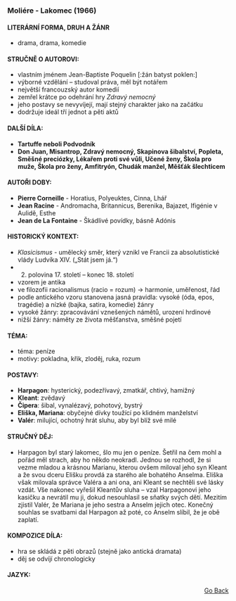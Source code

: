 ### Moliére - Lakomec (1966)

#### LITERÁRNÍ FORMA, DRUH A ŽÁNR
- drama, drama, komedie

#### STRUČNĚ O AUTOROVI:
- vlastním jménem Jean-Baptiste Poquelin [:žán batyst poklen:]
- výborné vzdělání – studoval práva, měl být notářem
- největší francouzský autor komedií
- zemřel krátce po odehrání hry *Zdravý nemocný*
- jeho postavy se nevyvíjejí, mají stejný charakter jako na začátku
- dodržuje ideál tří jednot a pěti aktů

#### DALŠÍ DÍLA:
- **Tartuffe neboli Podvodník**
- **Don Juan, Misantrop, Zdravý nemocný, Skapinova šibalství, Popleta, Směšné preciózky, Lékařem proti své vůli, Učené ženy, Škola pro muže, Škola pro ženy, Amfitryón, Chudák manžel, Měšťák šlechticem**

#### AUTOŘI DOBY:
- **Pierre Corneille** - Horatius, Polyeuktes, Cinna, Lhář
- **Jean Racine** - Andromacha, Britannicus, Berenika, Bajazet, Ifigénie v Aulidě, Esthe
- **Jean de La Fontaine** - Škádlivé povídky, básně Adónis

#### HISTORICKÝ KONTEXT:
- *Klasicismus* - umělecký směr, který vznikl ve Francii za absolutistické vlády Ludvíka XIV. („Stát jsem já.“)
- 2. polovina 17. století – konec 18. století
- vzorem je antika
- ve filozofii racionalismus (racio = rozum) → harmonie, uměřenost, řád
- podle antického vzoru stanovena jasná pravidla: vysoké (óda, epos, tragédie) a nízké (bajka, satira,
komedie) žánry
- vysoké žánry: zpracovávání vznešených námětů, urození hrdinové
- nižší žánry: náměty ze života měšťanstva, směšné pojetí


#### TÉMA:
- téma: peníze
- motivy: pokladna, křik, zloděj, ruka, rozum

#### POSTAVY:
- **Harpagon**: hysterický, podezřívavý, zmatkář, chtivý, hamižný
- **Kleant**: zvědavý
- **Čipera**: šibal, vynalézavý, pohotový, bystrý
- **Eliška, Mariana**: obyčejné dívky toužící po klidném manželství
- **Valér**: milující, ochotný hrát sluhu, aby byl blíž své milé


#### STRUČNÝ DĚJ:
- Harpagon byl starý lakomec, šlo mu jen o peníze. Šetřil na čem mohl a pořád měl strach, aby ho někdo neokradl. Jednou se rozhodl, že si vezme mladou a krásnou Marianu, kterou ovšem miloval jeho syn Kleant a že svou dceru Elišku provdá za starého ale bohatého Anselma. Eliška však milovala správce Valéra a ani ona, ani Kleant se nechtěli své lásky vzdát. Vše nakonec vyřešil Kleantův sluha – vzal Harpagonovi jeho kasičku a nevrátil mu ji, dokud nesouhlasil se sňatky svých dětí. Mezitím zjistil Valér, že Mariana je jeho sestra a Anselm jejich otec. Konečný souhlas se svatbami dal Harpagon až poté, co Anselm slíbil, že je obě zaplatí.

#### KOMPOZICE DÍLA:
- hra se skládá z pěti obrazů (stejně jako antická dramata)
- děj se odvíjí chronologicky

#### JAZYK:

<p align="right">
  <a href="https://github.com/neostetic/maturita">Go Back</a>
</p>
